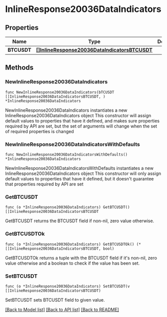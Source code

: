 # InlineResponse20036DataIndicators

## Properties

Name | Type | Description | Notes
------------ | ------------- | ------------- | -------------
**BTCUSDT** | [**[]InlineResponse20036DataIndicatorsBTCUSDT**](InlineResponse20036DataIndicatorsBTCUSDT.md) |  | 

## Methods

### NewInlineResponse20036DataIndicators

`func NewInlineResponse20036DataIndicators(bTCUSDT []InlineResponse20036DataIndicatorsBTCUSDT, ) *InlineResponse20036DataIndicators`

NewInlineResponse20036DataIndicators instantiates a new InlineResponse20036DataIndicators object
This constructor will assign default values to properties that have it defined,
and makes sure properties required by API are set, but the set of arguments
will change when the set of required properties is changed

### NewInlineResponse20036DataIndicatorsWithDefaults

`func NewInlineResponse20036DataIndicatorsWithDefaults() *InlineResponse20036DataIndicators`

NewInlineResponse20036DataIndicatorsWithDefaults instantiates a new InlineResponse20036DataIndicators object
This constructor will only assign default values to properties that have it defined,
but it doesn't guarantee that properties required by API are set

### GetBTCUSDT

`func (o *InlineResponse20036DataIndicators) GetBTCUSDT() []InlineResponse20036DataIndicatorsBTCUSDT`

GetBTCUSDT returns the BTCUSDT field if non-nil, zero value otherwise.

### GetBTCUSDTOk

`func (o *InlineResponse20036DataIndicators) GetBTCUSDTOk() (*[]InlineResponse20036DataIndicatorsBTCUSDT, bool)`

GetBTCUSDTOk returns a tuple with the BTCUSDT field if it's non-nil, zero value otherwise
and a boolean to check if the value has been set.

### SetBTCUSDT

`func (o *InlineResponse20036DataIndicators) SetBTCUSDT(v []InlineResponse20036DataIndicatorsBTCUSDT)`

SetBTCUSDT sets BTCUSDT field to given value.



[[Back to Model list]](../README.md#documentation-for-models) [[Back to API list]](../README.md#documentation-for-api-endpoints) [[Back to README]](../README.md)


